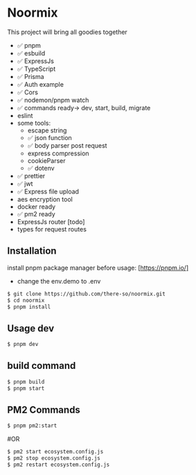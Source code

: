 # Noormix

This project will bring all goodies together

- ✅ pnpm
- ✅ esbuild
- ✅ ExpressJs
- ✅ TypeScript
- ✅ Prisma
- ✅ Auth example
- ✅ Cors
- ✅ nodemon/pnpm watch
- ✅ commands ready-> dev, start, build, migrate
- eslint
- some tools:
  - escape string
  - ✅ json function
  - ✅ body parser post request
  - express compression
  - cookieParser
  - ✅ dotenv
- ✅ prettier
- ✅ jwt
- ✅ Express file upload
- aes encryption tool
- docker ready
- ✅ pm2 ready
- ExpressJs router [todo]
- types for request routes

## Installation

install pnpm package manager before usage: [https://pnpm.io/]

- change the env.demo to .env

```sh
$ git clone https://github.com/there-so/noormix.git
$ cd noormix
$ pnpm install
```

## Usage dev

```sh
$ pnpm dev
```

## build command

```sh
$ pnpm build
$ pnpm start
```

## PM2 Commands

```sh
$ pnpm pm2:start
```

#OR

```sh
$ pm2 start ecosystem.config.js
$ pm2 stop ecosystem.config.js
$ pm2 restart ecosystem.config.js
```
